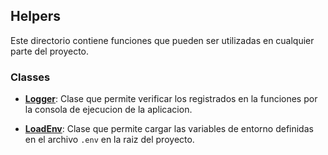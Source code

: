 ## Helpers 
Este directorio contiene funciones que pueden ser utilizadas en cualquier parte del proyecto.

### Classes 
- **[Logger](./ServerLogger.php)**: Clase que permite verificar 
    los registrados en la funciones por la consola de ejecucion de la aplicacion. 

- **[LoadEnv](./LoadEnv.php)**: Clase que permite cargar las variables de entorno 
    definidas en el archivo `.env` en la raiz del proyecto.

